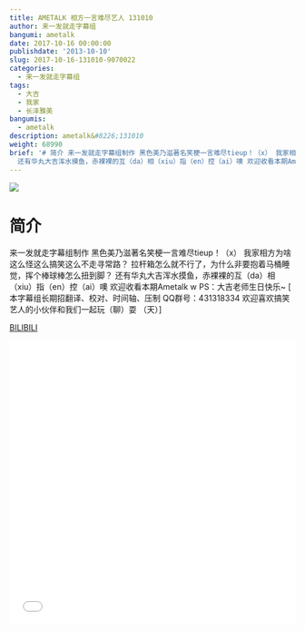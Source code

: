 ```yaml
---
title: AMETALK 相方一言难尽艺人 131010
author: 来一发就走字幕组
bangumi: ametalk
date: 2017-10-16 00:00:00
publishdate: '2013-10-10'
slug: 2017-10-16-131010-9070022
categories:
  - 来一发就走字幕组
tags:
  - 大吉
  - 我家
  - 长泽雅美
bangumis:
  - ametalk
description: ametalk&#8226;131010
weight: 68990
brief: '# 简介 来一发就走字幕组制作 黑色美乃滋著名笑梗一言难尽tieup！（x） 我家相方为啥这么怪这么搞笑这么不走寻常路？ 拉杆箱怎么就不行了，为什么非要抱着马桶睡觉，挥个棒球棒怎么扭到脚？
  还有华丸大吉浑水摸鱼，赤裸裸的互（da）相（xiu）指（en）控（ai）噢 欢迎收看本期Ametalk w PS：大吉老师生日快乐~'
---
```


![](https://i.imgur.com/5rbF6Qy.jpg)

# 简介  
来一发就走字幕组制作
黑色美乃滋著名笑梗一言难尽tieup！（x）
我家相方为啥这么怪这么搞笑这么不走寻常路？
拉杆箱怎么就不行了，为什么非要抱着马桶睡觉，挥个棒球棒怎么扭到脚？
还有华丸大吉浑水摸鱼，赤裸裸的互（da）相（xiu）指（en）控（ai）噢
欢迎收看本期Ametalk w PS：大吉老师生日快乐~
 [ 本字幕组长期招翻译、校对、时间轴、压制   QQ群号：431318334 欢迎喜欢搞笑艺人的小伙伴和我们一起玩（聊）耍 （天）]

  [BILIBILI](https://www.bilibili.com/video/av9070022/)


<div class="vcontainer">  <iframe class='video' src="//www.bilibili.com/blackboard/player.html?aid=9070022" width="100%" height="500" frameborder="0" allowfullscreen="allowfullscreen"></iframe></div>
